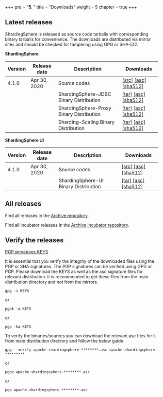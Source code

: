 +++
pre = "<b>5. </b>"
title = "Downloads"
weight = 5
chapter = true
+++

## Latest releases

ShardingSphere is released as source code tarballs with corresponding binary tarballs for convenience. The downloads are distributed via mirror sites and should be checked for tampering using GPG or SHA-512.

**ShardingSphere**

| Version | Release date | Description | Downloads |
| - | - | - | - |
| 4.1.0     | Apr 30, 2020 | Source codes | [[src]](https://www.apache.org/dyn/closer.cgi/shardingsphere/4.1.0/apache-shardingsphere-4.1.0-src.zip) [[asc]](https://downloads.apache.org/shardingsphere/4.1.0/apache-shardingsphere-4.1.0-src.zip.asc) [[sha512]](https://downloads.apache.org/shardingsphere/4.1.0/apache-shardingsphere-4.1.0-src.zip.sha512) |
|           |              | ShardingSphere-JDBC Binary Distribution | [[tar]](https://www.apache.org/dyn/closer.cgi/shardingsphere/4.1.0/apache-shardingsphere-4.1.0-sharding-jdbc-bin.tar.gz) [[asc]](https://downloads.apache.org/shardingsphere/4.1.0/apache-shardingsphere-4.1.0-sharding-jdbc-bin.tar.gz.asc) [[sha512]](https://downloads.apache.org/shardingsphere/4.1.0/apache-shardingsphere-4.1.0-sharding-jdbc-bin.tar.gz.sha512) |
|           |              | ShardingSphere-Proxy Binary Distribution | [[tar]](https://www.apache.org/dyn/closer.cgi/shardingsphere/4.1.0/apache-shardingsphere-4.1.0-sharding-proxy-bin.tar.gz) [[asc]](https://downloads.apache.org/shardingsphere/4.1.0/apache-shardingsphere-4.1.0-sharding-proxy-bin.tar.gz.asc) [[sha512]](https://downloads.apache.org/shardingsphere/4.1.0/apache-shardingsphere-4.1.0-sharding-proxy-bin.tar.gz.sha512) |
|           |              | Sharding-Scaling Binary Distribution | [[tar]](https://www.apache.org/dyn/closer.cgi/shardingsphere/4.1.0/apache-shardingsphere-4.1.0-sharding-scaling-bin.tar.gz) [[asc]](https://downloads.apache.org/shardingsphere/4.1.0/apache-shardingsphere-4.1.0-sharding-scaling-bin.tar.gz.asc) [[sha512]](https://downloads.apache.org/shardingsphere/4.1.0/apache-shardingsphere-4.1.0-sharding-scaling-bin.tar.gz.sha512) |

**ShardingSphere UI**

| Version | Release date | Description | Downloads |
| - | - | - | - |
| 4.1.0     | Apr 30, 2020 | Source codes | [[src]](https://www.apache.org/dyn/closer.cgi/shardingsphere/shardingsphere-ui-4.1.0/apache-shardingsphere-4.1.0-shardingsphere-ui-src.zip ) [[asc]](https://downloads.apache.org/shardingsphere/shardingsphere-ui-4.1.0/apache-shardingsphere-4.1.0-shardingsphere-ui-src.zip.asc) [[sha512]](https://downloads.apache.org/shardingsphere/shardingsphere-ui-4.1.0/apache-shardingsphere-4.1.0-shardingsphere-ui-src.zip.sha512) |
|           |              | ShardingSphere-UI Binary Distribution | [[tar]](https://www.apache.org/dyn/closer.cgi/shardingsphere/shardingsphere-ui-4.1.0/apache-shardingsphere-4.1.0-shardingsphere-ui-bin.tar.gz) [[asc]](https://downloads.apache.org/shardingsphere/shardingsphere-ui-4.1.0/apache-shardingsphere-4.1.0-shardingsphere-ui-bin.tar.gz.asc) [[sha512]](https://downloads.apache.org/shardingsphere/shardingsphere-ui-4.1.0/apache-shardingsphere-4.1.0-shardingsphere-ui-bin.tar.gz.sha512) |

## All releases

Find all releases in the [Archive repository](https://archive.apache.org/dist/shardingsphere/).

Find all incubator releases in the [Archive incubator repository](https://archive.apache.org/dist/incubator/shardingsphere/).

## Verify the releases

[PGP signatures KEYS](https://downloads.apache.org/shardingsphere/KEYS)

It is essential that you verify the integrity of the downloaded files using the PGP or SHA signatures. The PGP signatures can be verified using GPG or PGP. Please download the KEYS as well as the asc signature files for relevant distribution. It is recommended to get these files from the main distribution directory and not from the mirrors.

```shell
gpg -i KEYS
```

or

```shell
pgpk -a KEYS
```

or

```shell
pgp -ka KEYS
```

To verify the binaries/sources you can download the relevant asc files for it from main distribution directory and follow the below guide.

```shell
gpg --verify apache-shardingsphere-********.asc apache-shardingsphere-*********
```

or

```shell
pgpv apache-shardingsphere-********.asc
```

or

```shell
pgp apache-shardingsphere-********.asc
```

